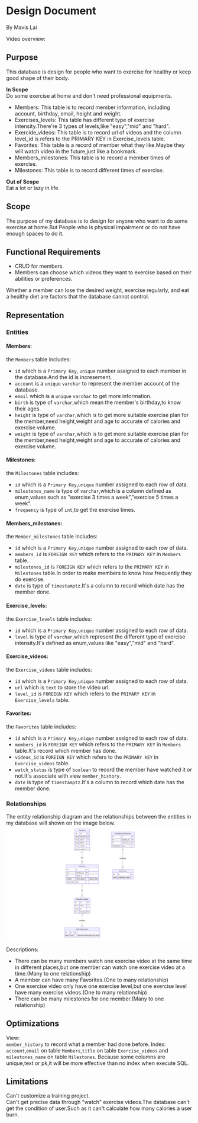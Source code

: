 # Design Document

By Mavis Lai

Video overview: <URL HERE>

## Purpose
This database is design for people who want to exercise for healthy or keep good shape of their body.

**In Scope**<br>
Do some exercise at home and don't need professional equipments.
* Members: This table is to record member information, including account, birthday, email, height and weight.
* Exercises_levels: This table has different type of exercise intensity.There're 3 types of levels,like "easy","mid" and "hard".
* Exercide_videos: This table is to record url of videos and the column level_id is refers to the PRIMARY KEY in Exercise_levels table.
* Favorites: This table is a record of member what they like.Maybe they will watch video in the future,just like a bookmark.
* Members_milestones: This table is to record a member times of exercise.
* Milestones: This table is to record different times of exercise.

**Out of Scope**<br>
Eat a lot or lazy in life.

## Scope

The purpose of my database is to design for anyone who want to do some exercise at home.But People who is physical impairment or do not have enough spaces to do it.

## Functional Requirements
 * CRUD for members.
 * Members can choose which videos they want to exercise based on their abilities or preferences.

 Whether a member can lose the desired weight, exercise regularly, and eat a healthy diet are factors that the database cannot control.

## Representation
### Entities

#### Members:
the `Members` table includes:
* `id` which is a `Primary Key`, `unique` number assigned to each member in the database.And the id is incresement.
* `account` is a `unique` `varchar` to represent the member account of the database.
* `email` which is a `unique` `varchar` to get more information.
* `birth` is type of `varchar`,which mean the member's birthday,to know their ages.
* `height` is type of `varchar`,which is to get more suitable exercise plan for the member,need height,weight and age to accurate of calories and exercise volume.
* `weight` is type of `varchar`,which is to get more suitable exercise plan for the member,need height,weight and age to accurate of calories and exercise volume.
#### Milestones:
the `Milestones` table includes:
* `id` which is a `Primary Key`,`unique` number assigned to each row of data.
* `milestones_name` is type of `varchar`,which is a column defined as enum,values such as "exercise 3 times a week","exercise 5 times a week".
* `frequency` is type of `int`,to get the exercise times.
#### Members_milestones:
the `Member_milestones` table includes:
* `id` which is a `Primary Key`,`unique` number assigned to each row of data.
* `members_id` is `FOREIGN KEY` which refers to the `PRIMARY KEY` in `Members` table.
* `milestones_id` is `FOREIGN KEY` which refers to the `PRIMARY KEY` in `Milestones` table.In order to make members to know how frequently they do exercise.
* `date` is type of `timestamptz`.It's a column to record which date has the member done.
#### Exercise_levels:
the `Exercise_levels` table includes:
* `id` which is a `Primary Key`,`unique` number assigned to each row of data.
* `level` is type of `varchar`,which represent the different type of exercise intensity.It's defined as enum,values like "easy","mid" and "hard".
#### Exercise_videos:
the `Exercise_videos` table includes:
* `id` which is a `Primary Key`,`unique` number assigned to each row of data.
* `url` which is `text` to store the video url.
* `level_id` is `FOREIGN KEY` which refers to the `PRIMARY KEY` in `Exercise_levels` table.
#### Favorites:
the `Favorites` table includes:
* `id` which is a `Primary Key`,`unique` number assigned to each row of data.
* `members_id` is `FOREIGN KEY` which refers to the `PRIMARY KEY` in `Members` table.It's record which member has done.
* `videos_id` is `FOREIGN KEY` which refers to the `PRIMARY KEY` in `Exercise_videos` table.
* `watch_status` is type of `boolean` to record the member have watched it or not.It's associate with view `member_history`.
* `date` is type of `timestamptz`.It's a column to record which date has the member done.

### Relationships

The entity relationship diagram and the relationships between the entities in my database will shown on the image below.
    ![ER Diagram](cs50-sql-finalproject-fitness-diagram-2024-12-02-151814.png)

Descriptions:
* There can be many members watch one exercise video at the same time in different places,but one member can watch one exercise video at a time.(Many to one relationship)
* A member can have many Favorites.(One to many relationship)
* One exercise video only have one exercise level,but one exercise level have many exercise videos.(One to many relationship)
* There can be many milestones for one member.(Many to one relationship)

## Optimizations

View: <br>
`member_history` to record what a member had done before.
Index: <br>
`account`,`email` on table `Members`,`title` on table `Exercise_videos` and `milestones_name` on table `Milestones`.
Because some columns are unique,text or pk,it will be more effective than no index when execute SQL.

## Limitations

Can't customize a training project. <br>
Can't get precise data through "watch" exercise videos.The database can't get the condition of user.Such as it can't calculate how many calories a user burn.
